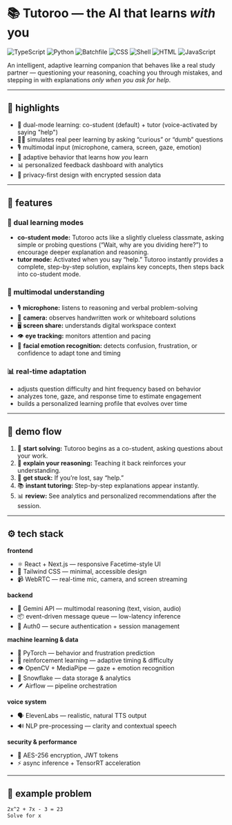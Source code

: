 # 📚 Tutoroo — the AI that learns *with* you

![TypeScript](https://img.shields.io/badge/TypeScript-70.3%25-3178C6?style=for-the-badge&logo=typescript&logoColor=white)
![Python](https://img.shields.io/badge/Python-26.2%25-3776AB?style=for-the-badge&logo=python&logoColor=white)
![Batchfile](https://img.shields.io/badge/Batchfile-1.6%25-4D4D4D?style=for-the-badge&logo=windows-terminal&logoColor=white)
![CSS](https://img.shields.io/badge/CSS-0.9%25-563D7C?style=for-the-badge&logo=css3&logoColor=white)
![Shell](https://img.shields.io/badge/Shell-0.4%25-89E051?style=for-the-badge&logo=gnu-bash&logoColor=white)
![HTML](https://img.shields.io/badge/HTML-0.4%25-E34F26?style=for-the-badge&logo=html5&logoColor=white)
![JavaScript](https://img.shields.io/badge/JavaScript-0.2%25-F7DF1E?style=for-the-badge&logo=javascript&logoColor=black)

An intelligent, adaptive learning companion that behaves like a real study partner — questioning your reasoning, coaching you through mistakes, and stepping in with explanations *only when you ask for help*.

---

## 🚀 highlights

- 🧠 dual-mode learning: co-student (default) + tutor (voice-activated by saying "help")
- 🧑‍🎓 simulates real peer learning by asking “curious” or “dumb” questions  
- 🎙️ multimodal input (microphone, camera, screen, gaze, emotion)  
- 🧪 adaptive behavior that learns how *you* learn  
- 📊 personalized feedback dashboard with analytics  
- 🔐 privacy-first design with encrypted session data

---

## 🧩 features

### 🧠 dual learning modes
- **co-student mode:** Tutoroo acts like a slightly clueless classmate, asking simple or probing questions (“Wait, why are you dividing here?”) to encourage deeper explanation and reasoning.
- **tutor mode:** Activated when you say “help.” Tutoroo instantly provides a complete, step-by-step solution, explains key concepts, then steps back into co-student mode.

### 🧰 multimodal understanding
- 🎙️ **microphone:** listens to reasoning and verbal problem-solving  
- 🎥 **camera:** observes handwritten work or whiteboard solutions  
- 🖥️ **screen share:** understands digital workspace context  
- 👁️ **eye tracking:** monitors attention and pacing  
- 🙂 **facial emotion recognition:** detects confusion, frustration, or confidence to adapt tone and timing  

### 📊 real-time adaptation
- adjusts question difficulty and hint frequency based on behavior  
- analyzes tone, gaze, and response time to estimate engagement  
- builds a personalized learning profile that evolves over time  

---

## 🧪 demo flow

1. 📖 **start solving:** Tutoroo begins as a co-student, asking questions about your work.  
2. 🧩 **explain your reasoning:** Teaching it back reinforces your understanding.  
3. 🔄 **get stuck:** If you’re lost, say “help.”  
4. 📚 **instant tutoring:** Step-by-step explanations appear instantly.  
5. 📊 **review:** See analytics and personalized recommendations after the session.

---

## ⚙️ tech stack

**frontend**
- ⚛️ React + Next.js — responsive Facetime-style UI  
- 🎨 Tailwind CSS — minimal, accessible design  
- 📹 WebRTC — real-time mic, camera, and screen streaming  

**backend**
- 🧠 Gemini API — multimodal reasoning (text, vision, audio)  
- 📦 event-driven message queue — low-latency inference  
- 🔐 Auth0 — secure authentication + session management  

**machine learning & data**
- 🔎 PyTorch — behavior and frustration prediction  
- 🔄 reinforcement learning — adaptive timing & difficulty  
- 👁️ OpenCV + MediaPipe — gaze + emotion recognition  
- 🧪 Snowflake — data storage & analytics  
- 🪶 Airflow — pipeline orchestration  

**voice system**
- 🗣️ ElevenLabs — realistic, natural TTS output  
- 🔊 NLP pre-processing — clarity and contextual speech  

**security & performance**
- 🔐 AES-256 encryption, JWT tokens  
- ⚡ async inference + TensorRT acceleration

---

## 🧠 example problem

```latex
2x^2 + 7x - 3 = 23
Solve for x
